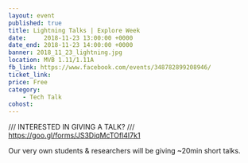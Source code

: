 ```yaml
---
layout: event
published: true
title: Lightning Talks | Explore Week
date:     2018-11-23 13:00:00 +0000
date_end: 2018-11-23 14:00:00 +0000 
banner: 2018_11_23_lightning.jpg
location: MVB 1.11/1.11A
fb_link: https://www.facebook.com/events/348782899208946/
ticket_link: 
price: Free
category:
    - Tech Talk
cohost: 
---
```


/// INTERESTED IN GIVING A TALK? ///
https://goo.gl/forms/JS3DiqMcTOfl4I7k1

Our very own students & researchers will be giving ~20min short talks.
